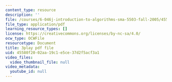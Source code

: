 ```yaml
---
content_type: resource
description: ''
file: /courses/6-046j-introduction-to-algorithms-sma-5503-fall-2005/45580f2002aa19c1e5ce37d2f5acf3a1_2RxCCEHlEys.pdf
file_type: application/pdf
learning_resource_types: []
license: https://creativecommons.org/licenses/by-nc-sa/4.0/
ocw_type: OCWFile
resourcetype: Document
title: 3play pdf file
uid: 45580f20-02aa-19c1-e5ce-37d2f5acf3a1
video_files:
  video_thumbnail_file: null
video_metadata:
  youtube_id: null
---
```

